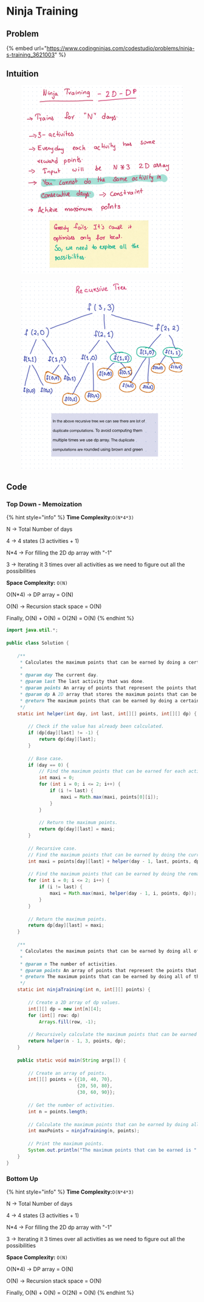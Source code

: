 # Ninja Training

## Problem

{% embed url="https://www.codingninjas.com/codestudio/problems/ninja-s-training_3621003" %}

## Intuition

<figure><img src="../../.gitbook/assets/image (26).png" alt=""><figcaption></figcaption></figure>

<figure><img src="../../.gitbook/assets/image (19).png" alt=""><figcaption></figcaption></figure>

## Code

### Top Down - Memoization

{% hint style="info" %}
**Time Complexity:**`O(N*4*3)`

N -> Total Number of days

4 -> 4 states (3 activities + 1)

N\*4 -> For filling the 2D dp array with "-1"

3 -> Iterating it 3 times over all activities as we need to figure out all the possibilities

&#x20;

**Space Complexity:** `O(N)`

O(N\*4) -> DP array = O(N)

O(N) -> Recursion stack space = O(N)

Finally, O(N) + O(N) = O(2N) = O(N)
{% endhint %}



```java
import java.util.*;

public class Solution {

    /**
     * Calculates the maximum points that can be earned by doing a certain number of activities.
     *
     * @param day The current day.
     * @param last The last activity that was done.
     * @param points An array of points that represent the points that can be earned for each activity.
     * @param dp A 2D array that stores the maximum points that can be earned by doing a certain number of activities, given that the last activity was a certain activity.
     * @return The maximum points that can be earned by doing a certain number of activities.
     */
    static int helper(int day, int last, int[][] points, int[][] dp) {

        // Check if the value has already been calculated.
        if (dp[day][last] != -1) {
            return dp[day][last];
        }

        // Base case.
        if (day == 0) {
            // Find the maximum points that can be earned for each activity.
            int maxi = 0;
            for (int i = 0; i <= 2; i++) {
                if (i != last) {
                    maxi = Math.max(maxi, points[0][i]);
                }
            }

            // Return the maximum points.
            return dp[day][last] = maxi;
        }

        // Recursive case.
        // Find the maximum points that can be earned by doing the current activity, plus the maximum points that can be earned by doing the remaining activities, given that the last activity was the current activity.
        int maxi = points[day][last] + helper(day - 1, last, points, dp);

        // Find the maximum points that can be earned by doing the remaining activities, given that the last activity was a different activity.
        for (int i = 0; i <= 2; i++) {
            if (i != last) {
                maxi = Math.max(maxi, helper(day - 1, i, points, dp));
            }
        }

        // Return the maximum points.
        return dp[day][last] = maxi;
    }

    /**
     * Calculates the maximum points that can be earned by doing all of the activities.
     *
     * @param n The number of activities.
     * @param points An array of points that represent the points that can be earned for each activity.
     * @return The maximum points that can be earned by doing all of the activities.
     */
    static int ninjaTraining(int n, int[][] points) {

        // Create a 2D array of dp values.
        int[][] dp = new int[n][4];
        for (int[] row: dp)
            Arrays.fill(row, -1);

        // Recursively calculate the maximum points that can be earned by doing all of the activities.
        return helper(n - 1, 3, points, dp);
    }

    public static void main(String args[]) {

        // Create an array of points.
        int[][] points = {{10, 40, 70},
                          {20, 50, 80},
                          {30, 60, 90}};

        // Get the number of activities.
        int n = points.length;

        // Calculate the maximum points that can be earned by doing all of the activities.
        int maxPoints = ninjaTraining(n, points);

        // Print the maximum points.
        System.out.println("The maximum points that can be earned is " + maxPoints);
    }
}

```

### Bottom Up&#x20;

{% hint style="info" %}
**Time Complexity:**`O(N*4*3)`

N -> Total Number of days

4 -> 4 states (3 activities + 1)

N\*4 -> For filling the 2D dp array with "-1"

3 -> Iterating it 3 times over all activities as we need to figure out all the possibilities

&#x20;

**Space Complexity:** `O(N)`

O(N\*4) -> DP array = O(N)

O(N) -> Recursion stack space = O(N)

Finally, O(N) + O(N) = O(2N) = O(N)
{% endhint %}

